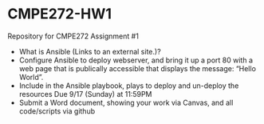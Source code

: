 # CMPE272-HW1
Repository for CMPE272 Assignment #1


- What is Ansible (Links to an external site.)?
- Configure Ansible to deploy webserver, and bring it up a port 80 with a web page that is publically accessible that displays the message: “Hello World”.
- Include in the Ansible playbook, plays to deploy and un-deploy the resources
Due 9/17 (Sunday) at 11:59PM
- Submit a Word document, showing your work via Canvas, and all code/scripts via github

